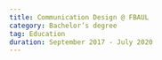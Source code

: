 ```yaml
---
title: Communication Design @ FBAUL
category: Bachelor’s degree
tag: Education
duration: September 2017 - July 2020
---
```

